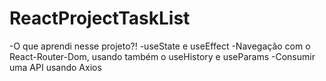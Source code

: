 # ReactProjectTaskList

-O que aprendi nesse projeto?!
-useState e useEffect
-Navegação com o React-Router-Dom, usando também o useHistory e useParams
-Consumir uma API usando Axios
 
